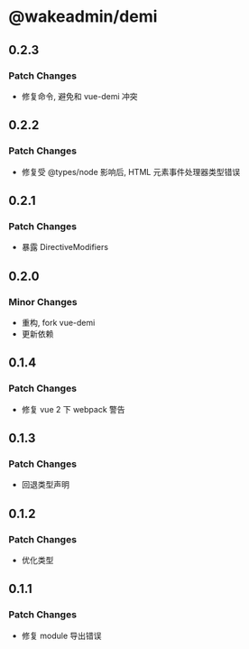 # @wakeadmin/demi

## 0.2.3

### Patch Changes

- 修复命令, 避免和 vue-demi 冲突

## 0.2.2

### Patch Changes

- 修复受 @types/node 影响后, HTML 元素事件处理器类型错误

## 0.2.1

### Patch Changes

- 暴露 DirectiveModifiers

## 0.2.0

### Minor Changes

- 重构, fork vue-demi
- 更新依赖

## 0.1.4

### Patch Changes

- 修复 vue 2 下 webpack 警告

## 0.1.3

### Patch Changes

- 回退类型声明

## 0.1.2

### Patch Changes

- 优化类型

## 0.1.1

### Patch Changes

- 修复 module 导出错误
